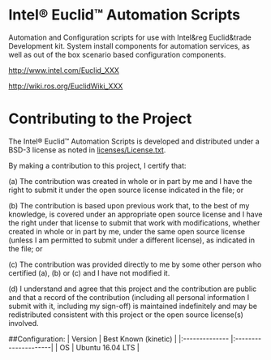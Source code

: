# Intel&reg; Euclid&trade; Automation Scripts
Automation and Configuration scripts for use with Intel&reg Euclid&trade Development kit.
System install components for automation services, as well as out of the box scenario based configuration components.

http://www.intel.com/Euclid_XXX

http://wiki.ros.org/EuclidWiki_XXX

# Contributing to the Project

The Intel&reg; Euclid&trade; Automation Scripts is developed and distributed under
a BSD-3 license as noted in [licenses/License.txt](licenses/License.txt).

By making a contribution to this project, I certify that:

(a) The contribution was created in whole or in part by me and I
have the right to submit it under the open source license
indicated in the file; or

(b) The contribution is based upon previous work that, to the best
of my knowledge, is covered under an appropriate open source
license and I have the right under that license to submit that
work with modifications, whether created in whole or in part
by me, under the same open source license (unless I am
permitted to submit under a different license), as indicated
in the file; or

(c) The contribution was provided directly to me by some other
person who certified (a), (b) or (c) and I have not modified
it.

(d) I understand and agree that this project and the contribution
are public and that a record of the contribution (including all
personal information I submit with it, including my sign-off) is
maintained indefinitely and may be redistributed consistent with
this project or the open source license(s) involved.

##Configuration:
| Version        | Best Known (kinetic) |
|:-------------- |:---------------------|
| OS             | Ubuntu 16.04 LTS     |

